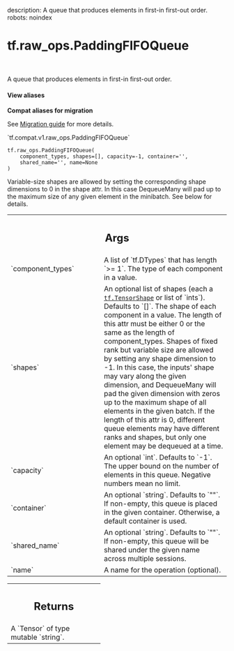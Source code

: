 description: A queue that produces elements in first-in first-out order.
robots: noindex

# tf.raw_ops.PaddingFIFOQueue

<!-- Insert buttons and diff -->

<table class="tfo-notebook-buttons tfo-api nocontent" align="left">

</table>



A queue that produces elements in first-in first-out order.

<section class="expandable">
  <h4 class="showalways">View aliases</h4>
  <p>
<b>Compat aliases for migration</b>
<p>See
<a href="https://www.tensorflow.org/guide/migrate">Migration guide</a> for
more details.</p>
<p>`tf.compat.v1.raw_ops.PaddingFIFOQueue`</p>
</p>
</section>

<pre class="devsite-click-to-copy prettyprint lang-py tfo-signature-link">
<code>tf.raw_ops.PaddingFIFOQueue(
    component_types, shapes=[], capacity=-1, container=&#x27;&#x27;,
    shared_name=&#x27;&#x27;, name=None
)
</code></pre>



<!-- Placeholder for "Used in" -->

Variable-size shapes are allowed by setting the corresponding shape dimensions
to 0 in the shape attr.  In this case DequeueMany will pad up to the maximum
size of any given element in the minibatch.  See below for details.

<!-- Tabular view -->
 <table class="responsive fixed orange">
<colgroup><col width="214px"><col></colgroup>
<tr><th colspan="2"><h2 class="add-link">Args</h2></th></tr>

<tr>
<td>
`component_types`
</td>
<td>
A list of `tf.DTypes` that has length `>= 1`.
The type of each component in a value.
</td>
</tr><tr>
<td>
`shapes`
</td>
<td>
An optional list of shapes (each a <a href="../../tf/TensorShape.md"><code>tf.TensorShape</code></a> or list of `ints`). Defaults to `[]`.
The shape of each component in a value. The length of this attr must
be either 0 or the same as the length of component_types.
Shapes of fixed rank but variable size are allowed by setting
any shape dimension to -1.  In this case, the inputs' shape may vary along
the given dimension, and DequeueMany will pad the given dimension with
zeros up to the maximum shape of all elements in the given batch.
If the length of this attr is 0, different queue elements may have
different ranks and shapes, but only one element may be dequeued at a time.
</td>
</tr><tr>
<td>
`capacity`
</td>
<td>
An optional `int`. Defaults to `-1`.
The upper bound on the number of elements in this queue.
Negative numbers mean no limit.
</td>
</tr><tr>
<td>
`container`
</td>
<td>
An optional `string`. Defaults to `""`.
If non-empty, this queue is placed in the given container.
Otherwise, a default container is used.
</td>
</tr><tr>
<td>
`shared_name`
</td>
<td>
An optional `string`. Defaults to `""`.
If non-empty, this queue will be shared under the given name
across multiple sessions.
</td>
</tr><tr>
<td>
`name`
</td>
<td>
A name for the operation (optional).
</td>
</tr>
</table>



<!-- Tabular view -->
 <table class="responsive fixed orange">
<colgroup><col width="214px"><col></colgroup>
<tr><th colspan="2"><h2 class="add-link">Returns</h2></th></tr>
<tr class="alt">
<td colspan="2">
A `Tensor` of type mutable `string`.
</td>
</tr>

</table>

